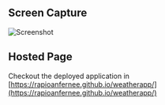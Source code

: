 
## Screen Capture

![Screenshot](https://i.imgur.com/day37CR.jpg)

## Hosted Page

Checkout the deployed application in [https://rapioanfernee.github.io/weatherapp/](https://rapioanfernee.github.io/weatherapp/)
